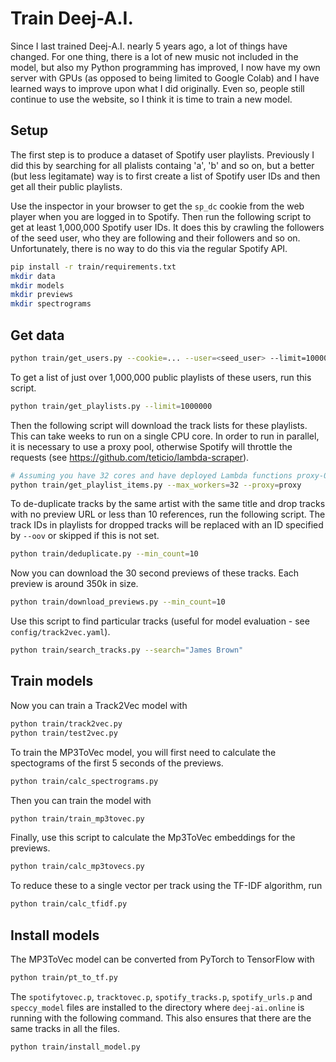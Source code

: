 # Train Deej-A.I.

Since I last trained Deej-A.I. nearly 5 years ago, a lot of things have changed. For one thing, there is a lot of new music not included in the model, but also my Python programming has improved, I now have my own server with GPUs (as opposed to being limited to Google Colab) and I have learned ways to improve upon what I did originally. Even so, people still continue to use the website, so I think it is time to train a new model.

## Setup

The first step is to produce a dataset of Spotify user playlists. Previously I did this by searching for all plalists containg 'a', 'b' and so on, but a better (but less legitamate) way is to first create a list of Spotify user IDs and then get all their public playlists.

Use the inspector in your browser to get the `sp_dc` cookie from the web player when you are logged in to Spotify. Then run the following script to get at least 1,000,000 Spotify user IDs. It does this by crawling the followers of the seed user, who they are following and their followers and so on. Unfortunately, there is no way to do this via the regular Spotify API.

```bash
pip install -r train/requirements.txt
mkdir data
mkdir models
mkdir previews
mkdir spectrograms
```

## Get data

```bash
python train/get_users.py --cookie=... --user=<seed_user> --limit=1000000
```

To get a list of just over 1,000,000 public playlists of these users, run this script.

```bash
python train/get_playlists.py --limit=1000000
```

Then the following script will download the track lists for these playlists. This can take weeks to run on a single CPU core. In order to run in parallel, it is necessary to use a proxy pool, otherwise Spotify will throttle the requests (see https://github.com/teticio/lambda-scraper).

```bash
# Assuming you have 32 cores and have deployed Lambda functions proxy-0 ... proxy-31 for the proxy pool 
python train/get_playlist_items.py --max_workers=32 --proxy=proxy
```

To de-duplicate tracks by the same artist with the same title and drop tracks with no preview URL or less than 10 references, run the following script. The track IDs in playlists for dropped tracks will be replaced with an ID specified by `--oov` or skipped if this is not set.

```bash
python train/deduplicate.py --min_count=10
```

Now you can download the 30 second previews of these tracks. Each preview is around 350k in size.

```bash
python train/download_previews.py --min_count=10
```

Use this script to find particular tracks (useful for model evaluation - see `config/track2vec.yaml`).

```bash
python train/search_tracks.py --search="James Brown"
```

## Train models

Now you can train a Track2Vec model with
```bash
python train/track2vec.py
python train/test2vec.py
```

To train the MP3ToVec model, you will first need to calculate the spectograms of the first 5 seconds of the previews.
```bash
python train/calc_spectrograms.py
```

Then you can train the model with
```bash
python train/train_mp3tovec.py
```

Finally, use this script to calculate the Mp3ToVec embeddings for the previews.
```bash
python train/calc_mp3tovecs.py
```

To reduce these to a single vector per track using the TF-IDF algorithm, run
```bash
python train/calc_tfidf.py
```

## Install models

The MP3ToVec model can be converted from PyTorch to TensorFlow with
```bash
python train/pt_to_tf.py
```

The `spotifytovec.p`, `tracktovec.p`, `spotify_tracks.p`, `spotify_urls.p` and `speccy_model` files are installed to the directory where `deej-ai.online` is running with the following command. This also ensures that there are the same tracks in all the files.
```bash
python train/install_model.py
```
